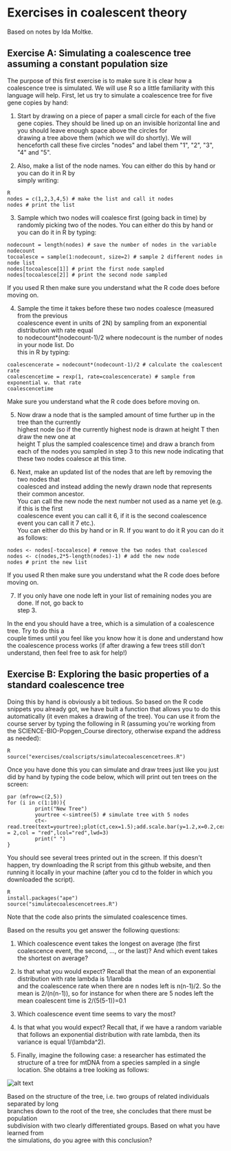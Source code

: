 Exercises in coalescent theory
===============

Based on notes by Ida Moltke.

## Exercise	A:	Simulating	a	coalescence	tree	assuming	a	constant	population	size

The	purpose	of	this first	exercise	is	to	make	sure	it	is	clear	how	a	coalescence tree	is	simulated. We will use R so a little familiarity with this language will help. First, let	us try to	simulate	a	coalescence tree	for	five gene	copies by	hand:

1. Start	by	drawing	on a piece of paper a	small circle	for	each	of	the	five	gene	copies. They should be lined up on	an	invisible horizontal line	and you should leave enough	space	above the circles for	
drawing	a	tree	above them (which we will do shortly).	We will henceforth call these five circles "nodes" and label them "1", "2", "3", "4" and "5".

2. Also,	make	a	list	of	the	node	names.	You	can	either	do	this	by	hand	or	you	can	do	it	in	R	by	
simply	writing:

```
R
nodes = c(1,2,3,4,5) # make the list and call it nodes
nodes # print the list
```

3. Sample	which	two	nodes	will	coalesce	first	(going	back	in	time)	by	randomly	picking	two	of	the	
nodes.	You	can	either	do	this	by	hand	or	you	can	do	it	in	R	by	typing:

```
nodecount = length(nodes) # save the number of nodes in the variable nodecount
tocoalesce = sample(1:nodecount, size=2) # sample 2 different nodes in node list
nodes[tocoalesce[1]] # print the first node sampled
nodes[tocoalesce[2]] # print the second node sampled
```

If	you	used	R	then	make	sure	you	understand	what	the	R	code	does	before	moving	on.

4. Sample	the	time	it	takes	before	these	two	nodes	coalesce	(measured	from the	previous	
coalescence	event in	units	of	2N)	by	sampling	from	an	exponential	distribution	with	rate	equal	
to	nodecount*(nodecount-1)/2	where	nodecount	is	the	number	of	nodes	in	your node	list.	Do	
this	in	R	by	typing:

```
coalescencerate = nodecount*(nodecount-1)/2 # calculate the coalescent rate
coalescencetime = rexp(1, rate=coalescencerate) # sample from exponential w. that rate
coalescencetime
```

Make sure	you	understand	what	the	R	code	does	before	moving	on.

5. Now	draw	a	node	that	is	the	sampled amount	of	time	further	up	in	the	tree	than	the currently	
highest node	(so	if	the	currently	highest	node	is	drawn	at	height	T	then	draw	the	new	one	at	
height	T plus the	sampled	coalescence	time)	and	draw	a	branch	from	each	of	the	nodes	you	
sampled	in	step	3	to	this	new	node	indicating	that	these	two	nodes	coalesce at	this	time.	

6. Next,	make	an	updated	list	of	the	nodes	that	are	left	by	removing	the two	nodes	that	
coalesced	and	instead	adding	the	newly	drawn	node	that represents	their	common	ancestor.	
You	can	call	the	new	node	the	next	number	not	used	as	a	name	yet	(e.g. if	this	is	the	first	
coalescence event you	can	call	it	6, if	it	is	the	second	coalescence	event you	can	call	it	7	etc.).	
You	can	either	do	this	by	hand	or	in	R.	If	you	want	to	do	it	R	you	can	do	it	as	follows:

```
nodes <- nodes[-tocoalesce] # remove the two nodes that coalesced
nodes <- c(nodes,2*5-length(nodes)-1) # add the new node
nodes # print the new list
```

If	you	used	R	then	make	sure	you	understand	what	the	R	code	does	before	moving	on.

7. If	you	only	have	one	node	left	in	your	list	of	remaining	nodes	you	are	done.	If	not,	go	back	to	
step	3.	

In	the	end you	should	have	a	tree,	which	is	a	simulation	of	a	coalescence	tree. Try	to	do	this	a	
couple times	until	you	feel	like	you	know	how	it	is	done	and	understand	how the coalescence process works	(if after	drawing	a	few	trees still	don’t	understand,	then	feel	free	to	ask for	help!)

## Exercise	B:	Exploring	the	basic	properties	of	a	standard	coalescence tree	

Doing	this	by	hand	is	obviously a	bit	tedious.	So	based	on	the	R	code	snippets	you	already	got, we have built a function	that	allows	you	to	do	this	automatically	(it	even	makes	a	drawing	of	the	tree).	You	
can	use	it from the course server	by	typing the	following	in	R (assuming you're working from the SCIENCE-BIO-Popgen_Course directory, otherwise expand the address as needed):

```
R
source("exercises/coalscripts/simulatecoalescencetrees.R")
```

Once	you	have	done	this	you can	simulate	and	draw	trees just like	you	just	did	by hand by	typing the code below, which will print out ten trees on the screen:

```
par (mfrow=c(2,5))
for (i in c(1:10)){
         print("New Tree")
         yourtree <-simtree(5) # simulate tree with 5 nodes
         ct<-read.tree(text=yourtree);plot(ct,cex=1.5);add.scale.bar(y=1.2,x=0.2,cex = 2,col = "red",lcol="red",lwd=3)
         print(" ")
}

```

You should see several trees printed out in the screen. If this doesn't happen, try downloading the R script from this github website, and then running it locally in your machine (after you cd to the folder in which you downloaded the script).

```
R
install.packages("ape")
source("simulatecoalescencetrees.R")
```

Note that the code	also	prints	the	simulated	coalescence	times.	

Based	on	the	results you	get answer	the	following	questions:

1) Which	coalescence event takes	the	longest on	average (the	first coalescence event,	the	
second,	…,	or	the	last)?	And	which	event	takes	the	shortest on	average?

2) Is	that	what	you	would	expect? Recall that the	mean	of	an	exponential	distribution	with rate	lambda	is	1/lambda	
and	the	coalescence rate	when	there	are	n nodes	left	is	n(n-1)/2.	So	the	mean	is	2/(n(n-1)),	so
for	instance	for	when	there	are	5	nodes	left	the	mean	coalescent	time	is	2/(5(5-1))=0.1

3) Which	coalescence event	time	seems to	vary	the	most?

4) Is	that	what	you	would	expect? Recall that, if we have a random variable that follows an exponential distribution with rate lambda, then its variance is equal 1/(lambda^2).

5) Finally,	imagine	the	following	case:	a	researcher	has	estimated	the	structure	of	a	tree	for	
mtDNA	from	a	species	sampled	in	a	single	location.	She	obtains	a	tree	looking	as	follows:

![alt text](https://github.com/FerRacimo/KUPopGenMasterCourse/blob/master/Tree0.png)

Based	on	the	structure	of	the	tree,	i.e.	two	groups	of	related	individuals	separated	by	long	
branches	down	to the	root	of	the	tree,	she	concludes	that	there	must	be population	
subdivision	with	two	clearly	differentiated	groups.	 Based	on	what	you	have	learned	from	
the	simulations,	do	you	agree	with	this	conclusion?
